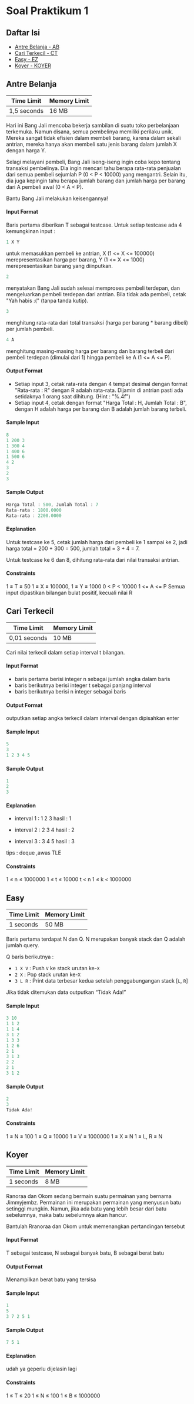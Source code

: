 # Soal Praktikum 1
## Daftar Isi
- [Antre Belanja - AB](#antre-belanja)
- [Cari Terkecil - CT](#cari-terkecil)
- [Easy - EZ](#easy)
- [Koyer - KOYER](#koyer)

## Antre Belanja
| Time Limit | Memory Limit |
|---|:---|
| 1,5 seconds	| 16 MB |

Hari ini Bang Jali mencoba bekerja sambilan di suatu toko perbelanjaan terkemuka. Namun disana, semua pembelinya memiliki perilaku unik. Mereka sangat tidak efisien dalam membeli barang, karena dalam sekali antrian, mereka hanya akan membeli satu jenis barang dalam jumlah X dengan harga Y.

Selagi melayani pembeli, Bang Jali iseng-iseng ingin coba kepo tentang transaksi pembelinya. Dia ingin mencari tahu berapa rata-rata penjualan dari semua pembeli sejumlah P (0 < P < 10000) yang mengantri. Selain itu, dia juga kepingin tahu berapa jumlah barang dan jumlah harga per barang dari A pembeli awal (0 < A < P).

Bantu Bang Jali melakukan keisengannya!

#### Input Format
Baris pertama diberikan T sebagai testcase. Untuk setiap testcase ada 4 kemungkinan input :

```c
1 X Y
```
untuk memasukkan pembeli ke antrian, X (1 <= X <= 100000) merepresentasikan harga per barang, Y (1 <= X <= 1000) merepresentasikan barang yang diinputkan.
```c
2
```
menyatakan Bang Jali sudah selesai memproses pembeli terdepan, dan mengeluarkan pembeli terdepan dari antrian. Bila tidak ada pembeli, cetak "Yah habis :(" (tanpa tanda kutip).
```c
3
```
menghitung rata-rata dari total transaksi (harga per barang * barang dibeli) per jumlah pembeli.
```c
4 A
```
menghitung masing-masing harga per barang dan barang terbeli dari pembeli terdepan (dimulai dari 1) hingga pembeli ke A (1 <= A <= P).
#### Output Format
- Setiap input 3, cetak rata-rata dengan 4 tempat desimal dengan format "Rata-rata : R" dengan R adalah rata-rata. Dijamin di antrian pasti ada setidaknya 1 orang saat dihitung. (Hint : "%.4f")
- Setiap input 4, cetak dengan format "Harga Total : H, Jumlah Total : B", dengan H adalah harga per barang dan B adalah jumlah barang terbeli.

#### Sample Input
```c
8
1 200 3
1 300 4
1 400 6
1 500 6
4 2
3
2
3
```
#### Sample Output
```c
Harga Total : 500, Jumlah Total : 7
Rata-rata : 1800.0000
Rata-rata : 2200.0000
```
#### Explanation
Untuk testcase ke 5, cetak jumlah harga dari pembeli ke 1 sampai ke 2, jadi harga total = 200 + 300 = 500, jumlah total = 3 + 4 = 7.

Untuk testcase ke 6 dan 8, dihitung rata-rata dari nilai transaksi antrian.

#### Constraints
1 ≤ T ≤ 50
1 ≤ X ≤ 100000, 1 ≤ Y ≤ 1000
0 < P < 10000
1 <= A <= P
Semua input dipastikan bilangan bulat positif, kecuali nilai R

## Cari Terkecil
| Time Limit | Memory Limit |
|---|:---|
| 0,01 seconds	| 10 MB |

Cari nilai terkecil dalam setiap interval t bilangan.

#### Input Format
- baris pertama berisi integer n sebagai jumlah angka dalam baris
- baris berikutnya berisi integer t sebagai panjang interval
- baris berikutnya berisi n integer sebagai baris 

#### Output Format
outputkan setiap angka terkecil dalam interval dengan dipisahkan enter

#### Sample Input
```c
5
3
1 2 3 4 5
```
#### Sample Output
```c
1
2
3
```
#### Explanation
- interval 1 : 1 2 3 hasil : 1

- interval 2 : 2 3 4 hasil : 2

- interval 3 : 3 4 5 hasil : 3

tips : deque ,awas TLE

#### Constraints
1 ≤ n ≤ 1000000
1 ≤ t  ≤ 10000
t < n
1 ≤ k < 1000000

## Easy
| Time Limit | Memory Limit |
|---|:---|
| 1 seconds	| 50 MB |

Baris pertama terdapat N dan Q. N merupakan banyak stack dan Q adalah jumlah query.

Q baris berikutnya :

- `1 X V`  : Push `V` ke stack urutan ke-`X`
- `2 X`    : Pop stack urutan ke-`X`
- `3 L R`  : Print data terbesar kedua setelah penggabungangan stack [`L`, `R`]

Jika tidak ditemukan data outputkan “Tidak Ada!”

#### Sample Input
```c
3 10
1 1 2
1 1 4
3 1 2
1 3 3
1 2 6
2 1
3 1 3
2 2
2 1
3 1 2
```
#### Sample Output
```c
2
3
Tidak Ada!
```
#### Constraints
1 ≤ N ≤ 100
1 ≤ Q ≤ 10000
1 ≤ V ≤ 1000000
1 ≤ X ≤ N
1 ≤ L, R ≤ N

## Koyer
| Time Limit | Memory Limit |
|---|:---|
| 1 seconds	| 8 MB |

Ranoraa dan Okom sedang bermain suatu permainan yang bernama Jimmyjembz. Permainan ini merupakan permainan yang menyusun batu setinggi mungkin. Namun, jika ada batu yang lebih besar dari batu sebelumnya, maka batu sebelumnya akan hancur.

Bantulah Rranoraa dan Okom untuk memenangkan pertandingan tersebut

#### Input Format
T sebagai testcase, N sebagai banyak batu, B sebagai berat batu

#### Output Format
Menampilkan berat batu yang tersisa

#### Sample Input
```c
1
5
3 7 2 5 1
```
#### Sample Output
```c
7 5 1
```
#### Explanation
udah ya geperlu dijelasin lagi

#### Constraints
1 ≤ T ≤ 20
1 ≤ N ≤ 100
1 ≤ B ≤ 1000000
